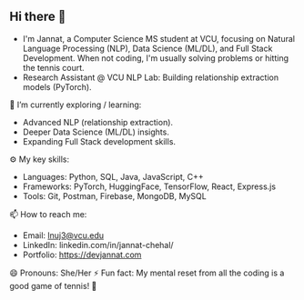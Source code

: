## Hi there 👋

<!--
**jannat226/jannat226** is a ✨ _special_ ✨ repository because its `README.md` (this file) appears on your GitHub profile.

Here are some ideas to get you started:

- 🔭 I’m currently working on ...
- 🌱 I’m currently learning ...
- 👯 I’m looking to collaborate on ...
- 🤔 I’m looking for help with ...
- 💬 Ask me about ...
- 📫 How to reach me: ...
- 😄 Pronouns: ...
- ⚡ Fun fact: ...
-->
- I'm  Jannat, a Computer Science MS student at VCU, focusing on Natural Language Processing (NLP), Data Science (ML/DL), and Full Stack Development. When not coding, I'm usually solving problems or hitting the tennis court.
- Research Assistant @ VCU NLP Lab: Building relationship extraction models (PyTorch).

🌱 I’m currently exploring / learning:
- Advanced NLP (relationship extraction).
- Deeper Data Science (ML/DL) insights.
- Expanding Full Stack development skills.



⚙️ My key skills:

- Languages: Python, SQL, Java, JavaScript, C++
- Frameworks: PyTorch, HuggingFace, TensorFlow, React, Express.js
- Tools: Git, Postman, Firebase, MongoDB, MySQL

📫 How to reach me:

- Email: lnuj3@vcu.edu
- LinkedIn: linkedin.com/in/jannat-chehal/
- Portfolio: https://devjannat.com

😄 Pronouns: She/Her
⚡ Fun fact: My mental reset from all the coding is a good game of tennis! 🎾

